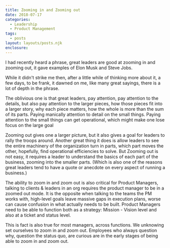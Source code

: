 ```yaml
---
title: Zooming in and Zooming out
date: 2018-07-17
categories: 
  - Leadership 
  - Product Management 
tags: 
  - posts
layout: layouts/posts.njk
enclosure:
---
```


I had recently heard a phrase, great leaders are good at zooming in and zooming out, it gave examples of Elon Musk and Steve Jobs.

While it didn't strike me then, after a little while of thinking more about it, a few days, to be frank, it dawned on me, like many great sayings, there is a lot of depth in the phrase.

The oblivious one is that great leaders, pay attention, pay attention to the details, but also pay attention to the larger pieces, how those pieces fit into a larger story, why each piece matters, how the whole is more than the sum of its parts. Paying manically attention to detail on the small things. Paying attention to the small things can get operational, which might make one lose focus on the large goal

Zooming out gives one a larger picture, but it also gives a goal for leaders to rally the troops around. Another great thing it does is allow leaders to see the entire machinery of the organization turn in parts, which part moves the other, hopefully, find operational efficiencies to solve. But Zooming out is not easy, it requires a leader to understand the basics of each part of the business, zooming into the smaller parts. (Which is also one of the reasons great leaders tend to have a quote or anecdote on every aspect of running a business.)

The ability to zoom in and zoom out is also critical for Product Managers, talking to clients & leaders in an org requires the product manager to be in a zoomed out mode. It is the opposite when talking to the teams the PM works with, high-level goals leave massive gaps in execution plans, worse can cause confusion in what actually needs to be built. Product Managers need to be able to function both as a strategy: Mission - Vision level and also at a ticket and status level.

This is fact is also true for most managers, across functions. We unknowing set ourselves to zoom in and zoom out. Employees who always question why, question the status quo, are curious are in the early stages of being able to zoom in and zoom out.
